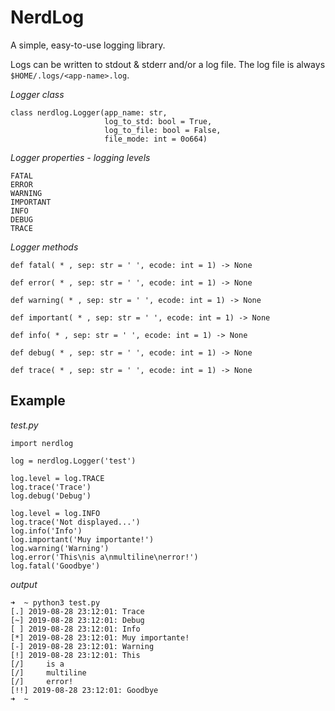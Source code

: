 # NerdLog

A simple, easy-to-use logging library.

Logs can be written to stdout & stderr and/or a log file. The log file is always
`$HOME/.logs/<app-name>.log`.

*Logger class*

    class nerdlog.Logger(app_name: str, 
                         log_to_std: bool = True, 
                         log_to_file: bool = False, 
                         file_mode: int = 0o664)

*Logger properties - logging levels*

    FATAL
    ERROR
    WARNING
    IMPORTANT
    INFO
    DEBUG
    TRACE

*Logger methods*

    def fatal( * , sep: str = ' ', ecode: int = 1) -> None

    def error( * , sep: str = ' ', ecode: int = 1) -> None

    def warning( * , sep: str = ' ', ecode: int = 1) -> None

    def important( * , sep: str = ' ', ecode: int = 1) -> None

    def info( * , sep: str = ' ', ecode: int = 1) -> None

    def debug( * , sep: str = ' ', ecode: int = 1) -> None

    def trace( * , sep: str = ' ', ecode: int = 1) -> None

## Example

*test.py*

    import nerdlog

    log = nerdlog.Logger('test')

    log.level = log.TRACE
    log.trace('Trace')
    log.debug('Debug')

    log.level = log.INFO
    log.trace('Not displayed...')
    log.info('Info')
    log.important('Muy importante!')
    log.warning('Warning')
    log.error('This\nis a\nmultiline\nerror!')
    log.fatal('Goodbye')

*output*

    ➜  ~ python3 test.py 
    [.] 2019-08-28 23:12:01: Trace
    [~] 2019-08-28 23:12:01: Debug
    [ ] 2019-08-28 23:12:01: Info
    [*] 2019-08-28 23:12:01: Muy importante!
    [-] 2019-08-28 23:12:01: Warning
    [!] 2019-08-28 23:12:01: This
    [/] 	is a
    [/] 	multiline
    [/] 	error!
    [!!] 2019-08-28 23:12:01: Goodbye
    ➜  ~ 
